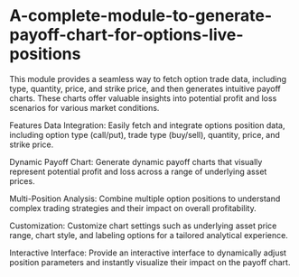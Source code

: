 # A-complete-module-to-generate-payoff-chart-for-options-live-positions
This module provides a seamless way to fetch option trade data, including type, quantity, price, and strike price, and then generates intuitive payoff charts. These charts offer valuable insights into potential profit and loss scenarios for various market conditions.

Features
Data Integration: Easily fetch and integrate options position data, including option type (call/put), trade type (buy/sell), quantity, price, and strike price.

Dynamic Payoff Chart: Generate dynamic payoff charts that visually represent potential profit and loss across a range of underlying asset prices.

Multi-Position Analysis: Combine multiple option positions to understand complex trading strategies and their impact on overall profitability.

Customization: Customize chart settings such as underlying asset price range, chart style, and labeling options for a tailored analytical experience.

Interactive Interface: Provide an interactive interface to dynamically adjust position parameters and instantly visualize their impact on the payoff chart.
